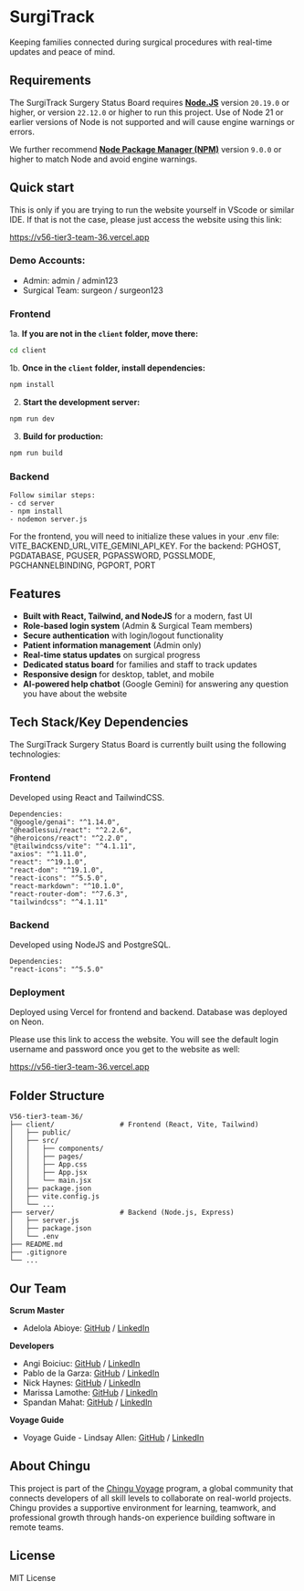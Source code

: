 # SurgiTrack
Keeping families connected during surgical procedures with real-time updates and peace of mind.

## Requirements

The SurgiTrack Surgery Status Board requires [**Node.JS**](https://nodejs.org/) version `20.19.0` or higher, or version `22.12.0` or higher to run this project. Use of Node 21 or earlier versions of Node is not supported and will cause engine warnings or errors.

We further recommend [**Node Package Manager (NPM)**](https://www.npmjs.com/package/npm/) version `9.0.0` or higher to match Node and avoid engine warnings.

## Quick start
This is only if you are trying to run the website yourself in VScode or similar IDE. If that is not the case, please just access the website using this link:

https://v56-tier3-team-36.vercel.app

### Demo Accounts: ###
- Admin: admin / admin123
- Surgical Team: surgeon / surgeon123

### Frontend ###
1a. **If you are not in the `client` folder, move there:**

```bash
cd client
```

1b. **Once in the `client` folder, install dependencies:**

```bash
npm install
```

2. **Start the development server:**

```bash
npm run dev
```

3. **Build for production:**

```bash
npm run build
```
### Backend ###
    Follow similar steps:
    - cd server
    - npm install
    - nodemon server.js

For the frontend, you will need to initialize these values in your .env file: VITE_BACKEND_URL,VITE_GEMINI_API_KEY. For the backend: PGHOST, PGDATABASE, PGUSER, PGPASSWORD, PGSSLMODE, PGCHANNELBINDING, PGPORT, PORT

## Features

- **Built with React, Tailwind, and NodeJS** for a modern, fast UI
- **Role-based login system** (Admin & Surgical Team members)
- **Secure authentication** with login/logout functionality
- **Patient information management** (Admin only)
- **Real-time status updates** on surgical progress
- **Dedicated status board** for families and staff to track updates
- **Responsive design** for desktop, tablet, and mobile
- **AI-powered help chatbot** (Google Gemini) for answering any question you have about the website

## Tech Stack/Key Dependencies

The SurgiTrack Surgery Status Board is currently built using the following technologies:

### Frontend ###
Developed using React and TailwindCSS.
    
    Dependencies:
    "@google/genai": "^1.14.0",
    "@headlessui/react": "^2.2.6",
    "@heroicons/react": "^2.2.0",
    "@tailwindcss/vite": "^4.1.11",
    "axios": "^1.11.0",
    "react": "^19.1.0",
    "react-dom": "^19.1.0",
    "react-icons": "^5.5.0",
    "react-markdown": "^10.1.0",
    "react-router-dom": "^7.6.3",
    "tailwindcss": "^4.1.11"

### Backend ###
Developed using NodeJS and PostgreSQL.

    Dependencies:
    "react-icons": "^5.5.0"

### Deployment ###
Deployed using Vercel for frontend and backend.
Database was deployed on Neon.

Please use this link to access the website. You will see the default login username and password once you get to the website as well:

https://v56-tier3-team-36.vercel.app
## Folder Structure

```
V56-tier3-team-36/
├── client/                # Frontend (React, Vite, Tailwind)
│   ├── public/
│   ├── src/
│   │   ├── components/
│   │   ├── pages/
│   │   ├── App.css
│   │   ├── App.jsx
│   │   └── main.jsx
│   ├── package.json
│   ├── vite.config.js
│   └── ...
├── server/                # Backend (Node.js, Express)
│   ├── server.js
│   ├── package.json
│   └── .env
├── README.md
├── .gitignore
└── ...
```

## Our Team

**Scrum Master**
- Adelola Abioye: [GitHub](https://github.com/Adel-abio) / [LinkedIn](https://linkedin.com/in/adelola-abioye/)

**Developers**
- Angi Boiciuc: [GitHub](https://github.com/codebyangi) / [LinkedIn](https://www.linkedin.com/in/angi-boiciuc)
- Pablo de la Garza: [GitHub](https://github.com/pdv88) / [LinkedIn](https://www.linkedin.com/in/pablo-de-la-garza/)
- Nick Haynes: [GitHub](https://github.com/nickhaynes) / [LinkedIn](https://www.linkedin.com/in/nickhaynes/)
- Marissa Lamothe: [GitHub](https://github.com/msrissaxox) / [LinkedIn](https://www.linkedin.com/in/marissalamothe/)
- Spandan Mahat: [GitHub](https://github.com/spandanmahat00) / [LinkedIn](https://www.linkedin.com/in/spandan-mahat-078662266)

**Voyage Guide**
- Voyage Guide - Lindsay Allen: [GitHub](https://github.com/lkallen) / [LinkedIn](https://www.linkedin.com/in/lindsay-allen-54b46937/)


## About Chingu

This project is part of the [Chingu Voyage](https://www.chingu.io/) program, a global community that connects developers of all skill levels to collaborate on real-world projects. Chingu provides a supportive environment for learning, teamwork, and professional growth through hands-on experience building software in remote teams.

## License

MIT License
